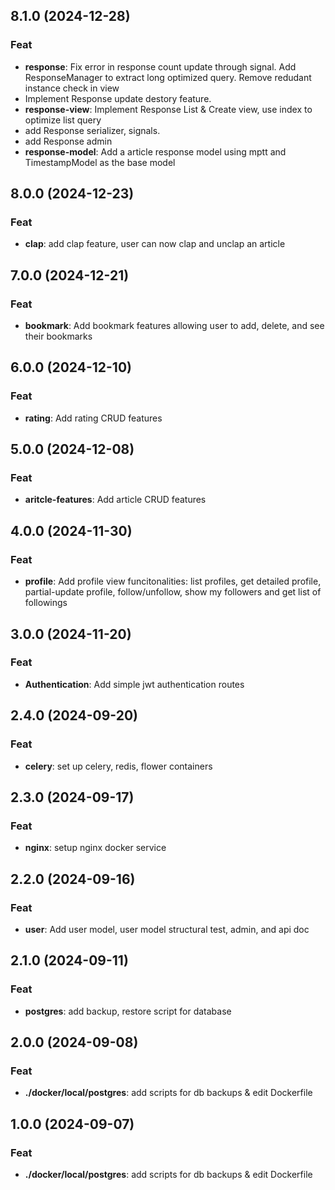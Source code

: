 ## 8.1.0 (2024-12-28)

### Feat

- **response**: Fix error in response count update through signal. Add ResponseManager to extract long optimized query. Remove redudant instance check in view
- Implement Response update destory feature.
- **response-view**: Implement Response List & Create view, use index to optimize list query
- add Response serializer, signals.
- add Response admin
- **response-model**: Add a article response model using mptt and TimestampModel as the base model

## 8.0.0 (2024-12-23)

### Feat

- **clap**: add clap feature, user can now clap and unclap an article

## 7.0.0 (2024-12-21)

### Feat

- **bookmark**: Add bookmark features allowing user to add, delete, and see their bookmarks

## 6.0.0 (2024-12-10)

### Feat

- **rating**: Add rating CRUD features

## 5.0.0 (2024-12-08)

### Feat

- **aritcle-features**: Add article CRUD features

## 4.0.0 (2024-11-30)

### Feat

- **profile**: Add profile view funcitonalities: list profiles, get detailed profile, partial-update profile, follow/unfollow, show my followers and get list of followings

## 3.0.0 (2024-11-20)

### Feat

- **Authentication**: Add simple jwt authentication routes

## 2.4.0 (2024-09-20)

### Feat

- **celery**: set up celery, redis, flower containers

## 2.3.0 (2024-09-17)

### Feat

- **nginx**: setup nginx docker service

## 2.2.0 (2024-09-16)

### Feat

- **user**: Add user model, user model structural test, admin, and api doc

## 2.1.0 (2024-09-11)

### Feat

- **postgres**: add backup, restore script for database

## 2.0.0 (2024-09-08)

### Feat

- **./docker/local/postgres**: add scripts for db backups & edit Dockerfile

## 1.0.0 (2024-09-07)

### Feat

- **./docker/local/postgres**: add scripts for db backups & edit Dockerfile
